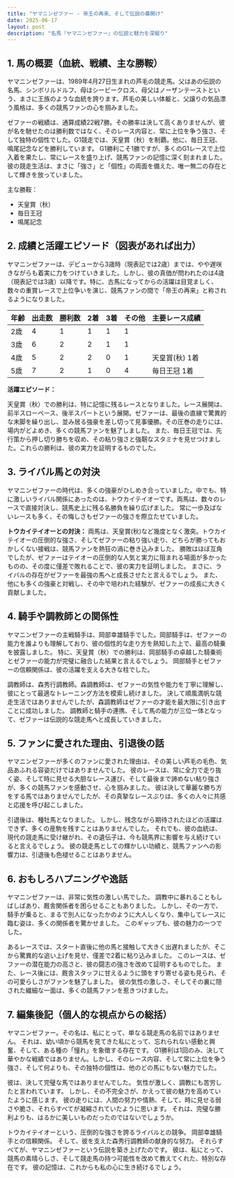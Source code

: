 ```yaml
---
title: "ヤマニンゼファー - 帝王の再来、そして伝説の幕開け"
date: 2025-06-17
layout: post
description: "名馬『ヤマニンゼファー』の伝説と魅力を深堀り"
---
```


## 1. 馬の概要（血統、戦績、主な勝鞍）

ヤマニンゼファーは、1989年4月27日生まれの芦毛の競走馬。父はあの伝説の名馬、シンボリルドルフ、母はシービークロス、母父はノーザンテーストという、まさに王族のような血統を誇ります。芦毛の美しい体躯と、父譲りの気品漂う風格は、多くの競馬ファンの心を掴みました。

ゼファーの戦績は、通算成績22戦7勝。その勝率は決して高くありませんが、彼が名を馳せたのは勝利数ではなく、そのレース内容と、常に上位を争う強さ、そして独特の個性でした。G1競走では、天皇賞（秋）を制覇。他に、毎日王冠、鳴尾記念などを勝利しています。  G1勝利こそ1勝ですが、多くのG1レースで上位入着を果たし、常にレースを盛り上げ、競馬ファンの記憶に深く刻まれました。  彼の競走生活は、まさに「強さ」と「個性」の両面を備えた、唯一無二の存在として輝きを放っていました。

主な勝鞍：

* 天皇賞（秋）
* 毎日王冠
* 鳴尾記念


## 2. 成績と活躍エピソード（図表があれば出力）

ヤマニンゼファーは、デビューから3歳時（現表記では2歳）までは、やや遅咲きながらも着実に力をつけていきました。しかし、彼の真価が問われたのは4歳（現表記では3歳）以降です。特に、古馬になってからの活躍は目覚ましく、数々の重賞レースで上位争いを演じ、競馬ファンの間で「帝王の再来」と称されるようになりました。

| 年齢 | 出走数 | 勝利数 | 2着 | 3着 | その他 | 主要レース成績 |
|---|---|---|---|---|---|---|
| 2歳 | 4 | 1 | 1 | 1 | 1 |  |
| 3歳 | 6 | 2 | 2 | 1 | 1 |  |
| 4歳 | 5 | 2 | 2 | 0 | 1 | 天皇賞(秋) 1着 |
| 5歳 | 7 | 2 | 1 | 0 | 4 | 毎日王冠 1着 |


**活躍エピソード：**

天皇賞（秋）での勝利は、特に記憶に残るレースとなりました。レース展開は、前半スローペース、後半スパートという展開。ゼファーは、最後の直線で驚異的な末脚を繰り出し、並み居る強豪を差し切って見事優勝。その圧巻の走りには、場内がどよめき、多くの競馬ファンを魅了しました。  また、毎日王冠では、先行策から押し切り勝ちを収め、その粘り強さと強靭なスタミナを見せつけました。これらの勝利は、彼の実力を証明するものでした。


## 3. ライバル馬との対決

ヤマニンゼファーの時代は、多くの強豪がひしめき合っていました。中でも、特に激しいライバル関係にあったのは、トウカイテイオーです。両馬は、数々のレースで直接対決し、競馬史上に残る名勝負を繰り広げました。  常に一歩及ばないレースも多く、その悔しさもゼファーの強さを際立たせていました。

**トウカイテイオーとの対決：**  両馬は、天皇賞(秋)など幾度となく激突。トウカイテイオーの圧倒的な強さ、そしてゼファーの粘り強い走り、どちらが勝ってもおかしくない接戦は、競馬ファンを熱狂の渦に巻き込みました。  勝敗はほぼ互角でしたが、ゼファーはテイオーの圧倒的な人気と実力に阻まれる場面が多かったものの、その度に僅差で敗れることで、彼の実力を証明しました。  まさに、ライバルの存在がゼファーを最強の馬へと成長させたと言えるでしょう。  また、他にも多くの強豪と対戦し、その中で培われた経験が、ゼファーの成長に大きく貢献しました。


## 4. 騎手や調教師との関係性

ヤマニンゼファーの主戦騎手は、岡部幸雄騎手でした。岡部騎手は、ゼファーの能力を誰よりも理解しており、彼の個性的な走り方を熟知した上で、最高の騎乗を披露しました。  特に、天皇賞（秋）での勝利は、岡部騎手の卓越した騎乗術とゼファーの能力が完璧に融合した結果と言えるでしょう。  岡部騎手とゼファーの信頼関係は、彼の活躍を支える大きな柱でした。

調教師は、森秀行調教師。森調教師は、ゼファーの気性や能力を丁寧に理解し、彼にとって最適なトレーニング方法を模索し続けました。  決して順風満帆な競走生活ではありませんでしたが、森調教師はゼファーの才能を最大限に引き出すことに成功しました。  調教師と騎手の連携、そして馬の能力が三位一体となって、ゼファーは伝説的な競走馬へと成長していきました。


## 5. ファンに愛された理由、引退後の話

ヤマニンゼファーが多くのファンに愛された理由は、その美しい芦毛の毛色、気品あふれる容姿だけではありませんでした。  彼のレースは、常に全力で走り抜く姿、そして時に見せる大胆なレース運び、そして最後まで諦めない粘り強さが、多くの競馬ファンを感動させ、心を掴みました。  彼は決して華麗な勝ち方をする馬ではありませんでしたが、その真摯なレースぶりは、多くの人々に共感と応援を呼び起こしました。

引退後は、種牡馬となりました。  しかし、残念ながら期待されたほどの活躍はできず、多くの産駒を残すことはありませんでした。  それでも、彼の血統は、現代の競走馬に受け継がれ、その遺伝子は、今も競馬界に影響を与え続けていると言えるでしょう。  彼の競走馬としての輝かしい功績と、競馬ファンへの影響力は、引退後も色褪せることはありません。


## 6. おもしろハプニングや逸話

ヤマニンゼファーは、非常に気性の激しい馬でした。  調教中に暴れることもしばしばあり、厩舎関係者を困らせることもありました。  しかし、その一方で、騎手が乗ると、まるで別人になったかのように大人しくなり、集中してレースに臨む姿は、多くの関係者を驚かせました。  このギャップも、彼の魅力の一つでした。

あるレースでは、スタート直後に他の馬と接触して大きく出遅れましたが、そこから驚異的な追い上げを見せ、僅差で2着に粘り込みました。  このレースは、ゼファーの潜在能力の高さと、彼の闘志の強さを改めて証明するものでした。  また、レース後には、厩舎スタッフに甘えるように頭をすり寄せる姿も見られ、その可愛らしさがファンを魅了しました。  彼の気性の激しさ、そしてその裏に隠された繊細な一面は、多くの競馬ファンを惹きつけました。


## 7. 編集後記（個人的な視点からの総括）

ヤマニンゼファー。その名は、私にとって、単なる競走馬の名前ではありません。  それは、幼い頃から競馬を見てきた私にとって、忘れられない感動と興奮、そして、ある種の「憧れ」を象徴する存在です。  G1勝利は1回のみ、決して華やかな戦績ではありません。しかし、そのレース内容、そして常に上位を争う強さ、そして何よりも、その独特の個性は、他のどの馬にもない魅力でした。

彼は、決して完璧な馬ではありませんでした。  気性が激しく、調教にも苦労したと言われています。  しかし、その不完全さが、かえって彼の魅力を高めていたように感じます。  彼の走りには、人間の努力や情熱、そして、時に見せる弱さや脆さ、それらすべてが凝縮されていたように思います。  それは、完璧な勝利よりも、はるかに美しいものだったのではないでしょうか。

トウカイテイオーという、圧倒的な強さを誇るライバルとの競争。  岡部幸雄騎手との信頼関係。  そして、彼を支えた森秀行調教師の献身的な努力。  それらすべてが、ヤマニンゼファーという伝説を築き上げたのです。  彼は、私にとって、競馬の素晴らしさ、そして競走馬の持つ可能性を改めて教えてくれた、特別な存在です。  彼の記憶は、これからも私の心に生き続けるでしょう。
